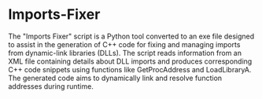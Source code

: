 # Imports-Fixer
The "Imports Fixer" script is a Python tool converted to an exe file designed to assist in the generation of C++ code for fixing and managing imports from dynamic-link libraries (DLLs). The script reads information from an XML file containing details about DLL imports and produces corresponding C++ code snippets using functions like GetProcAddress and LoadLibraryA. The generated code aims to dynamically link and resolve function addresses during runtime.
